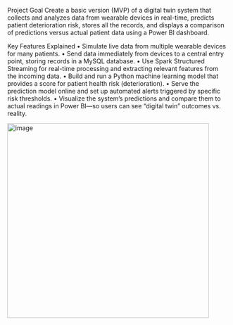 Project Goal
Create a basic version (MVP) of a digital twin system that collects and analyzes data from wearable devices in real-time, predicts patient deterioration risk, stores all the records, and displays a comparison of predictions versus actual patient data using a Power BI dashboard.


Key Features Explained
•	Simulate live data from multiple wearable devices for many patients.
•	Send data immediately from devices to a central entry point, storing records in a MySQL database.
•	Use Spark Structured Streaming for real-time processing and extracting relevant features from the incoming data.
•	Build and run a Python machine learning model that provides a score for patient health risk (deterioration).
•	Serve the prediction model online and set up automated alerts triggered by specific risk thresholds.
•	Visualize the system’s predictions and compare them to actual readings in Power BI—so users can see “digital twin” outcomes vs. reality.

<img width="458" height="443" alt="image" src="https://github.com/user-attachments/assets/b09bc3fc-2bc4-4948-9190-8cf1cb768aeb" />


